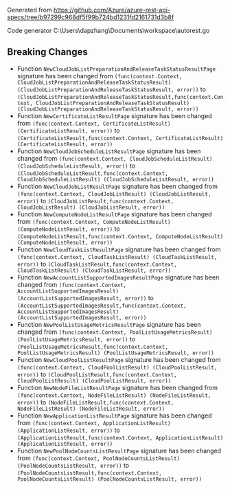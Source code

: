 
Generated from https://github.com/Azure/azure-rest-api-specs/tree/b97299c968df5f99b724bd1231fd2161731d3b8f

Code generator C:\Users\dapzhang\Documents\workspace\autorest.go

## Breaking Changes

- Function `NewCloudJobListPreparationAndReleaseTaskStatusResultPage` signature has been changed from `(func(context.Context, CloudJobListPreparationAndReleaseTaskStatusResult) (CloudJobListPreparationAndReleaseTaskStatusResult, error))` to `(CloudJobListPreparationAndReleaseTaskStatusResult,func(context.Context, CloudJobListPreparationAndReleaseTaskStatusResult) (CloudJobListPreparationAndReleaseTaskStatusResult, error))`
- Function `NewCertificateListResultPage` signature has been changed from `(func(context.Context, CertificateListResult) (CertificateListResult, error))` to `(CertificateListResult,func(context.Context, CertificateListResult) (CertificateListResult, error))`
- Function `NewCloudJobScheduleListResultPage` signature has been changed from `(func(context.Context, CloudJobScheduleListResult) (CloudJobScheduleListResult, error))` to `(CloudJobScheduleListResult,func(context.Context, CloudJobScheduleListResult) (CloudJobScheduleListResult, error))`
- Function `NewCloudJobListResultPage` signature has been changed from `(func(context.Context, CloudJobListResult) (CloudJobListResult, error))` to `(CloudJobListResult,func(context.Context, CloudJobListResult) (CloudJobListResult, error))`
- Function `NewComputeNodeListResultPage` signature has been changed from `(func(context.Context, ComputeNodeListResult) (ComputeNodeListResult, error))` to `(ComputeNodeListResult,func(context.Context, ComputeNodeListResult) (ComputeNodeListResult, error))`
- Function `NewCloudTaskListResultPage` signature has been changed from `(func(context.Context, CloudTaskListResult) (CloudTaskListResult, error))` to `(CloudTaskListResult,func(context.Context, CloudTaskListResult) (CloudTaskListResult, error))`
- Function `NewAccountListSupportedImagesResultPage` signature has been changed from `(func(context.Context, AccountListSupportedImagesResult) (AccountListSupportedImagesResult, error))` to `(AccountListSupportedImagesResult,func(context.Context, AccountListSupportedImagesResult) (AccountListSupportedImagesResult, error))`
- Function `NewPoolListUsageMetricsResultPage` signature has been changed from `(func(context.Context, PoolListUsageMetricsResult) (PoolListUsageMetricsResult, error))` to `(PoolListUsageMetricsResult,func(context.Context, PoolListUsageMetricsResult) (PoolListUsageMetricsResult, error))`
- Function `NewCloudPoolListResultPage` signature has been changed from `(func(context.Context, CloudPoolListResult) (CloudPoolListResult, error))` to `(CloudPoolListResult,func(context.Context, CloudPoolListResult) (CloudPoolListResult, error))`
- Function `NewNodeFileListResultPage` signature has been changed from `(func(context.Context, NodeFileListResult) (NodeFileListResult, error))` to `(NodeFileListResult,func(context.Context, NodeFileListResult) (NodeFileListResult, error))`
- Function `NewApplicationListResultPage` signature has been changed from `(func(context.Context, ApplicationListResult) (ApplicationListResult, error))` to `(ApplicationListResult,func(context.Context, ApplicationListResult) (ApplicationListResult, error))`
- Function `NewPoolNodeCountsListResultPage` signature has been changed from `(func(context.Context, PoolNodeCountsListResult) (PoolNodeCountsListResult, error))` to `(PoolNodeCountsListResult,func(context.Context, PoolNodeCountsListResult) (PoolNodeCountsListResult, error))`

